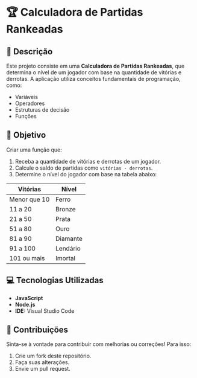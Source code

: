 # 🏆 Calculadora de Partidas Rankeadas

## 📖 Descrição

Este projeto consiste em uma **Calculadora de Partidas Rankeadas**, que determina o nível de um jogador com base na quantidade de vitórias e derrotas.
A aplicação utiliza conceitos fundamentais de programação, como:

- Variáveis
- Operadores
- Estruturas de decisão
- Funções

## 🎯 Objetivo

Criar uma função que:

1. Receba a quantidade de vitórias e derrotas de um jogador.
2. Calcule o saldo de partidas como `vitórias - derrotas`.
3. Determine o nível do jogador com base na tabela abaixo:

| **Vitórias**     | **Nível**   |
|------------------|-------------|
| Menor que 10     | Ferro       |
| 11 a 20          | Bronze      |
| 21 a 50          | Prata       |
| 51 a 80          | Ouro        |
| 81 a 90          | Diamante    |
| 91 a 100         | Lendário    |
| 101 ou mais      | Imortal     |

## 💻 Tecnologias Utilizadas

- **JavaScript**
- **Node.js**
- **IDE:** Visual Studio Code

## 🤝 Contribuições

Sinta-se à vontade para contribuir com melhorias ou correções! Para isso:

1. Crie um fork deste repositório.
2. Faça suas alterações.
3. Envie um pull request.
